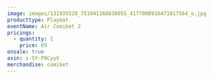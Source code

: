 ```yaml
---
image: images/131935528_751041168838055_4177008916471017564_o.jpg
producttype: Playmat
eventName: Air Comiket 2
pricings:
  - quantity: 1
    price: 65
onsale: true
asin: s-SY-P8CyyV
merchandise: comiket
---
```

